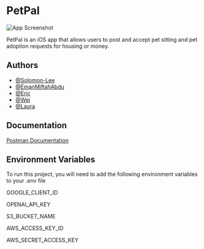 
# PetPal

![App Screenshot](https://ioshackpetapp.s3.us-east-1.amazonaws.com/T8V6M58XKB214BGC.png)


PetPal is an iOS app that allows users to post and accept pet sitting and pet adoption requests for housing or money.


## Authors

- [@Solomon-Lee](https://github.com/Solomon-Lee)
- [@EmanMiftahAbdu](https://github.com/EmanMiftahAbdu)
- [@Eric](https://github.com/FrogCheese)
- [@Wei](https://github.com/Grasshopper768)
- [@Laura](https://github.com/LauraWu547)


## Documentation

[Postman Documentation](https://documenter.getpostman.com/view/23893091/2s93eX1tC7)


## Environment Variables

To run this project, you will need to add the following environment variables to your .env file

GOOGLE_CLIENT_ID

OPENAI_API_KEY

S3_BUCKET_NAME

AWS_ACCESS_KEY_ID

AWS_SECRET_ACCESS_KEY
